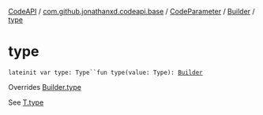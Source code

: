 [CodeAPI](../../../index.md) / [com.github.jonathanxd.codeapi.base](../../index.md) / [CodeParameter](../index.md) / [Builder](index.md) / [type](.)

# type

`lateinit var type: Type``fun type(value: Type): `[`Builder`](index.md)

Overrides [Builder.type](../../-typed/-builder/type.md)

See [T.type](#)

